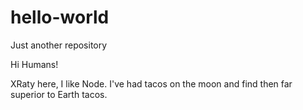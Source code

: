 # hello-world
Just another repository

Hi Humans!

XRaty here, I like Node.
I've had tacos on the moon and find then far superior to Earth tacos.
